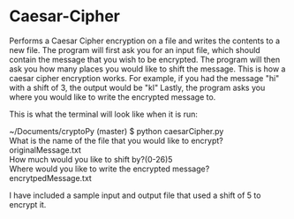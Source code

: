 # Caesar-Cipher
Performs a Caesar Cipher encryption on a file and writes the contents to a new file.
The program will first ask you for an input file, which should contain the message that you wish to be encrypted.
The program will then ask you how many places you would like to shift the message.
This is how a caesar cipher encryption works. 
For example, if you had the message "hi" with a shift of 3, the output would be "kl"
Lastly, the program asks you where you would like to write the encrypted message to.

This is what the terminal will look like when it is run:

~/Documents/cryptoPy (master)
$ python caesarCipher.py     
What is the name of the file that you would like to encrypt?originalMessage.txt     
How much would you like to shift by?(0-26)5     
Where would you like to write the encrypted message?encrytpedMessage.txt


I have included a sample input and output file that used a shift of 5 to encrypt it.
